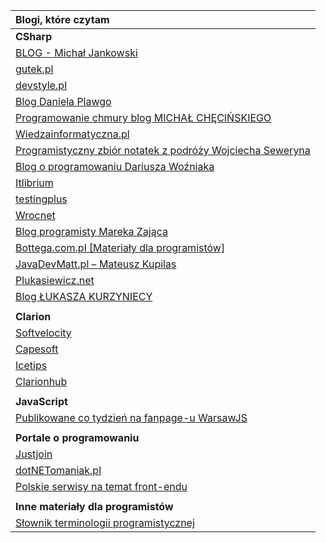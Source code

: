 | **Blogi, które czytam** |
| :--- |
| **CSharp** |
| [BLOG - Michał Jankowski](https://www.jankowskimichal.pl/blog/) |
| [gutek.pl](https://blog.gutek.pl/) |
| [devstyle.pl](https://devstyle.pl) |
| [Blog Daniela Plawgo](https://plawgo.pl/) |
| [Programowanie chmury blog MICHAŁ CHĘCIŃSKIEGO](https://michalchecinski.pl/) |
| [Wiedzainformatyczna.pl](https://wiedzainformatyczna.pl/) |
| [Programistyczny zbiór notatek z podróży Wojciecha Seweryna](https://www.wojciechseweryn.pl/) |
| [Blog o programowaniu Dariusza Woźniaka](https://dariuszwozniak.net/) |
| [Itlibrium](https://itlibrium.com/blog/) |
| [testingplus](https://testingplus.me/) |
| [Wrocnet](https://wrocnet.github.io/) |
| [Blog programisty Mareka Zająca](https://zajacmarek.com/) |
| [Bottega.com.pl \[Materiały dla programistów\]](https://bottega.com.pl/materialy.xhtm?cat=NET) |
| [JavaDevMatt.pl – Mateusz Kupilas ](https://www.javadevmatt.pl/category/programista-po-emigracji/) |
| [Plukasiewicz.net](https://www.plukasiewicz.net/) |
| [Blog ŁUKASZA KURZYNIECY](https://kurzyniec.pl/) |
|  |
| **Clarion** |
| [Softvelocity](http://www.softvelocity.com/) |
| [Capesoft](https://www.capesoft.com/home.htm) |
| [Icetips](https://www.icetips.com/) |
| [Clarionhub](https://clarionhub.com/) |
|  |
| **JavaScript** |
| [Publikowane co tydzień na fanpage-u WarsawJS ](https://github.com/piecioshka/warto-wiedziec) |
|  |
| **Portale o programowaniu** |
| [Justjoin](https://geek.justjoin.it/) |
| [dotNETomaniak.pl](https://dotnetomaniak.pl/) |
| [Polskie serwisy na temat front-endu](https://www.polskifrontend.pl/) |
|  |
| **Inne materiały dla programistów** |
| [Słownik terminologii programistycznej](http://shebang.pl/stp/) |




